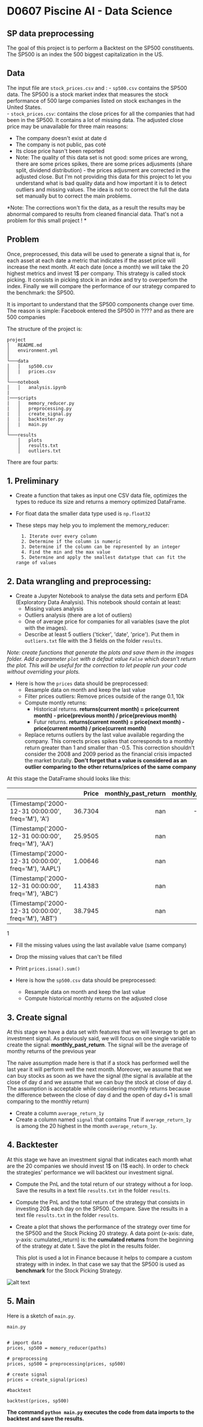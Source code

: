 # D0607  Piscine AI - Data Science 

## SP data preprocessing

The goal of this project is to perform a Backtest on the SP500 constituents. The SP500 is an index the 500 biggest capitalization in the US. 


## Data

The input file are `stock_prices.csv` and :
    - `sp500.csv` contains the SP500 data. The SP500 is  a stock market index that measures the stock performance of 500 large companies listed on stock exchanges in the United States.   
    - `stock_prices.csv`: contains the close prices for all the companies that had been in the SP500. It contains a lot of missing data. The adjusted close price may be unavailable for three main reasons: 

- The company doesn't exist at date d
- The company is not public, pas coté
- Its close price hasn't been reported
- Note: The quality of this data set is not good: some prices are wrong, there are some prices spikes, there are some prices adjusments (share split, dividend distribution) - the prices adjusment are corrected in the adjusted close. But I'm not providing this data for this project to let you understand what is bad quality data and how important it is to detect outliers and missing values.  The idea is not to correct the full the data set manually but to correct the main problems. 

*Note: The corrections won't fix the data, as a result the results may be abnormal compared to results from cleaned financial data. That's not a problem for this small project ! *

## Problem

Once, preprocessed, this data will be used to generate a signal that is, for each asset at each date a metric that indicates if the asset price will increase the next month. At each date (once a month) we will take the 20 highest metrics and invest 1$ per company. This strategy is called stock picking. It consists in picking stock in an index and try to overperfom the index. Finally we will compare the performance of our strategy compared to the benchmark: the SP500. 


    
It is important to understand that the SP500 components change over time. The reason is simple: Facebook entered the SP500 in ???? and as there are 500 companies



The structure of the project is: 

```
project
│   README.md
│   environment.yml    
│
└───data
│   │   sp500.csv
│   |   prices.csv
│   
└───notebook
│   │   analysis.ipynb
|
|───scripts
|   │   memory_reducer.py
|   │   preprocessing.py
|   │   create_signal.py
|   |   backtester.py
│   |   main.py
│   
└───results
    │   plots
    │   results.txt
    │   outliers.txt

```    

There are four parts: 

## 1. Preliminary

- Create a function that takes as input one CSV data file, optimizes the types to reduce its size and returns a memory optimized DataFrame. 
- For float data the smaller data type used is `np.float32`
- These steps may help you to implement the memory_reducer: 

        1. Iterate over every column
        2. Determine if the column is numeric
        3. Determine if the column can be represented by an integer
        4. Find the min and the max value
        5. Determine and apply the smallest datatype that can fit the range of values



## 2. Data wrangling and preprocessing:

  - Create a Jupyter Notebook to analyse the data sets and perform EDA (Exploratory Data Analysis). This notebook should contain at least: 
      - Missing values analysis
      - Outliers analysis (there are a lot of outliers)
      - One of average price for companies for all variables (save the plot with the images). 
      - Describe at least 5 outliers ('ticker', 'date', 'price'). Put them in  `outliers.txt` file with the 3 fields on the folder `results`. 

*Note: create functions that generate the plots and save them in the images folder.  Add a parameter `plot` with a defaut value `False` which doesn't return the plot. This will be useful for the correction to let people run your code without overriding your plots.*


  - Here is how the `prices` data should be preprocessed:
    - Resample data on month and keep the last value
    - Filter prices outliers: Remove prices outside of the range 0.1$, 10k$
    - Compute montly returns:
        - Historical returns. **returns(current month) = price(current month) - price(previous month) / price(previous month)**
        - Futur returns. **returns(current month) = price(next month) - price(current month) / price(current month)**
    - Replace returns outliers by the last value available regarding the company. This corrects prices spikes that corresponds to a monthly return greater than 1 and smaller than -0.5. This correction shouldn't consider the 2008 and 2009 period as the financial crisis impacted the market brutally. **Don't forget that a value is considered as an outlier comparing to the other returns/prices of the same company**

At this stage the DataFrame should looks like this: 

|                                                      |    Price |   monthly_past_return |   monthly_futur_return |
|:-----------------------------------------------------|---------:|----------------------:|-----------------------:|
| (Timestamp('2000-12-31 00:00:00', freq='M'), 'A')    | 36.7304  |                   nan |            -0.00365297 |
| (Timestamp('2000-12-31 00:00:00', freq='M'), 'AA')   | 25.9505  |                   nan |             0.101194   |
| (Timestamp('2000-12-31 00:00:00', freq='M'), 'AAPL') |  1.00646 |                   nan |             0.452957   |
| (Timestamp('2000-12-31 00:00:00', freq='M'), 'ABC')  | 11.4383  |                   nan |            -0.0528713  |
| (Timestamp('2000-12-31 00:00:00', freq='M'), 'ABT')  | 38.7945  |                   nan |            -0.07205    |
1

- Fill the missing values using the last available value (same company)
- Drop the missing values that can't be filled
- Print `prices.isna().sum()`


- Here is how the `sp500.csv` data should be preprocessed:
    - Resample data on month and keep the last value
    - Compute historical monthly returns on the adjusted close



## 3. Create signal 

At this stage we have a data set with features that we will leverage to get an investment signal. As previously said, we will focus on one single variable to create the signal: **monthly_past_return**. The signal will be the average of monthy returns of the previous year 

The naive assumption made here is that if a stock has performed well the last year it will perform well the next month. Moreover, we assume that we can buy stocks as soon as we have the signal (the signal is available at the close of day d and we assume that we can buy the stock at close of day d. The assumption is acceptable while considering monthly returns because the difference between the close of day d and the open of day d+1 is small comparing to the monthly return)

- Create a column `average_return_1y`
- Create a column named `signal` that contains True if `average_return_1y` is among the 20 highest in the month `average_return_1y`. 


## 4. Backtester

At this stage we have an investment signal that indicates each month what are the 20 companies we should invest 1$ on (1$ each). In order to check the strategies' performance we will backtest our investment signal. 

- Compute the PnL and the total return of our strategy without a for loop. Save the results in a text file `results.txt` in the folder `results`.
- Compute the PnL and the total return of the strategy that consists in investing 20$ each day on the SP500. Compare. Save the results in a text file `results.txt` in the folder `results`.
- Create a plot that shows the performance of the strategy over time for the SP500 and the Stock Picking 20 strategy. 
A data point (x-axis: date, y-axis: cumulated_return) is: the **cumulated returns** from the beginning of the strategy at date t. Save the plot in the results folder. 

    This plot is used a lot in Finance because it helps to compare a custom strategy with in index. In that case we say that the SP500 is used as **benchmark** for the Stock Picking Strategy. 


![alt text][performance]

[performance]: images/weekend/w1_weekend_plot_pnl.png "Cumulative Performance"

## 5. Main

Here is a sketch of `main.py`. 

```
main.py


# import data
prices, sp500 = memory_reducer(paths)

# preprocessing
prices, sp500 = preprocessing(prices, sp500)

# create signal
prices = create_signal(prices)

#backtest

backtest(prices, sp500)
```

**The command `python main.py` executes the code from data imports to the backtest and save the results.** 